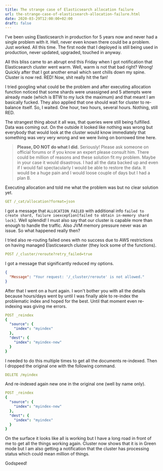 ```yaml
---
title: The strange case of Elasticsearch allocation failure
url: the-strange-case-of-elasticsearch-allocation-failure.html
date: 2020-03-29T12:00:00+02:00
draft: false
---
```


I've been using Elasticsearch in production for 5 years now and never had a 
single problem with it. Hell, never even known there could be a problem. Just 
worked. All this time. The first node that I deployed is still being used in
production, never updated, upgraded, touched in anyway.

All this bliss came to an abrupt end this Friday when I got notification that 
Elasticsearch cluster went warm. Well, warm is not that bad right? Wrong! 
Quickly after that I got another email which sent chills down my spine. 
Cluster is now red. RED! Now, shit really hit the fan!

I tried googling what could be the problem and after executing allocation 
function noticed that some shards were unassigned and 5 attempts were already 
made (which is BTW to my luck the maximum) and that meant I am basically fucked. 
They also applied that one should wait for cluster to re-balance itself. So, 
I waited. One hour, two hours, several hours. Nothing, still RED.

The strangest thing about it all was, that queries were still being fulfilled. 
Data was coming out. On the outside it looked like nothing was wrong but 
everybody that would look at the cluster would know immediately that something 
was very very wrong and we were living on borrowed time here.

> **Please, DO NOT do what I did.** Seriously! Please ask someone on official 
forums or if you know an expert please consult him. There could be million of 
reasons and these solution fit my problem. Maybe in your case it would 
disastrous. I had all the data backed up and even if I would fail spectacularly 
I would be able to restore the data. It would be a huge pain and I would 
loose couple of days but I had a plan B.

Executing allocation and told me what the problem was but no clear solution yet.

```yaml
GET /_cat/allocation?format=json
```

I got a message that `ALLOCATION_FAILED` with additional info 
`failed to create shard, failure ioexception[failed to obtain in-memory shard lock]`. 
Well splendid! I must also say that our cluster is capable more than enough 
to handle the traffic. Also JVM memory pressure never was an issue. So what
happened really then?

I tried also re-routing failed ones with no success due to AWS restrictions 
on having managed Elasticsearch cluster (they lock some of the functions).

```yaml
POST /_cluster/reroute?retry_failed=true
```

I got a message that significantly reduced my options.

```json
{
  "Message": "Your request: '/_cluster/reroute' is not allowed."
}
```

After that I went on a hunt again. I won't bother you with all the details 
because hours/days went by until I was finally able to re-index the problematic 
index and hoped for the best. Until that moment even re-indexing was giving 
me errors.

```yaml
POST _reindex
{
  "source": {
    "index": "myindex"
  },
  "dest": {
    "index": "myindex-new"
  }
}
```

I needed to do this multiple times to get all the documents re-indexed. Then 
I dropped the original one with the following command.

```yaml
DELETE /myindex
```

And re-indexed again new one in the original one (well by name only).

```yaml
POST _reindex
{
  "source": {
    "index": "myindex-new"
  },
  "dest": {
    "index": "myindex"
  }
}
```

On the surface it looks like all is working but I have a long road in front 
of me to get all the things working again. Cluster now shows that it is in 
Green mode but I am also getting a notification that the cluster has 
processing status which could mean million of things.

Godspeed!

